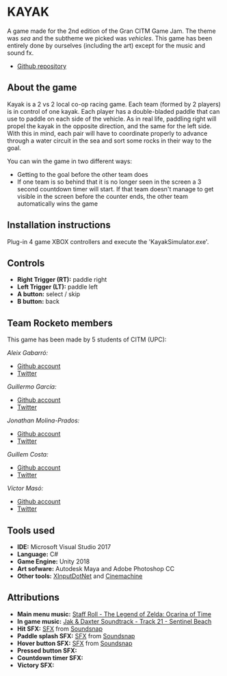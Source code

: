 # KAYAK
A game made for the 2nd edition of the Gran CITM Game Jam. The theme was _sea_ and the subtheme we picked was _vehicles_. This game has been entirely done by ourselves (including the art) except for the music and sound fx. 

* [Github repository](https://github.com/teamrocketo/RocketoGame)  

## About the game

Kayak is a 2 vs 2 local co-op racing game. Each team (formed by 2 players) is in control of one kayak. Each player has a double-bladed paddle that can use to paddle on each side of the vehicle. As in real life, paddling right will propel the kayak in the opposite direction, and the same for the left side. With this in mind, each pair will have to coordinate properly to advance through a water circuit in the sea and sort some rocks in their way to the goal. 

You can win the game in two different ways:
* Getting to the goal before the other team does
* If one team is so behind that it is no longer seen in the screen a 3 second countdown timer will start. If that team doesn't manage to get visible in the screen before the counter ends, the other team automatically wins the game

## Installation instructions

Plug-in 4 game XBOX controllers and execute the 'KayakSimulator.exe'. 

## Controls

* **Right Trigger (RT):** paddle right
* **Left Trigger (LT):** paddle left
* **A button:** select / skip
* **B button:** back

## Team Rocketo members

This game has been made by 5 students of CITM (UPC): 

_Aleix Gabarró:_

* [Github account](https://github.com/aleixgab)
* [Twitter](https://twitter.com/aleix_gab)

_Guillermo García:_

* [Github account](https://github.com/Wilhelman)
* [Twitter](https://twitter.com/realWilhelman)

_Jonathan Molina-Prados:_

* [Github account](https://github.com/Jony635)
* [Twitter](https://twitter.com/Jony635Dev)

_Guillem Costa:_

* [Github account](https://github.com/DatBeQuiet)
* [Twitter](https://twitter.com/DatBeQuiet)

_Víctor Masó:_

* [Github account](https://github.com/nintervik)
* [Twitter](https://twitter.com/nintervik)

## Tools used

* **IDE:** Microsoft Visual Studio 2017
* **Language:** C#
* **Game Engine:** Unity 2018
* **Art sofware:** Autodesk Maya and Adobe Photoshop CC 
* **Other tools:** [XInputDotNet](https://github.com/speps/XInputDotNet) and [Cinemachine](https://assetstore.unity.com/packages/essentials/cinemachine-79898)

## Attributions

* **Main menu music:** [Staff Roll - The Legend of Zelda: Ocarina of Time](https://www.youtube.com/watch?v=NPjLgDF1hUg&feature=youtu.be)
* **In game music:** [Jak & Daxter Soundtrack - Track 21 - Sentinel Beach](https://www.youtube.com/watch?v=FOou8O2qMa0&feature=youtu.be)
* **Hit SFX:** [SFX](https://www.soundsnap.com/search/audio/TrafficCone36/score) from [Soundsnap](https://www.soundsnap.com/)
* **Paddle splash SFX:** [SFX](https://www.soundsnap.com/water_small_splash_01) from [Soundsnap](https://www.soundsnap.com/)
* **Hover button SFX:** [SFX](https://www.soundsnap.com/node/70555) from [Soundsnap](https://www.soundsnap.com/)
* **Pressed button SFX:**
* **Countdown timer SFX:**
* **Victory SFX:**
